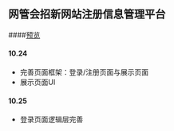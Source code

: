 ## 网管会招新网站注册信息管理平台

####[预览](http://qm36mmz.xyz/Information-management-platform/index.html)

#### 10.24
* 完善页面框架：登录/注册页面与展示页面
* 展示页面UI

#### 10.25
* 登录页面逻辑层完善